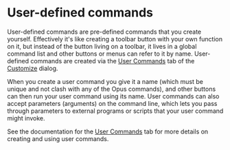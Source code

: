 # User-defined commands

User-defined commands are pre-defined commands that you create yourself. Effectively it's like creating a toolbar button with your own function on it, but instead of the button living on a toolbar, it lives in a global command list and other buttons or menus can refer to it by name. User-defined commands are created via the [User Commands](/Manual/customize/the_customize_dialog/user_commands.md) tab of the [Customize](/Manual/customize/RAEDME.md) dialog.

When you create a user command you give it a name (which must be unique and not clash with any of the Opus commands), and other buttons can then run your user command using its name. User commands can also accept parameters (arguments) on the command line, which lets you pass through parameters to external programs or scripts that your user command might invoke.

See the documentation for the [User Commands](/Manual/customize/the_customize_dialog/user_commands.md) tab for more details on creating and using user commands.
